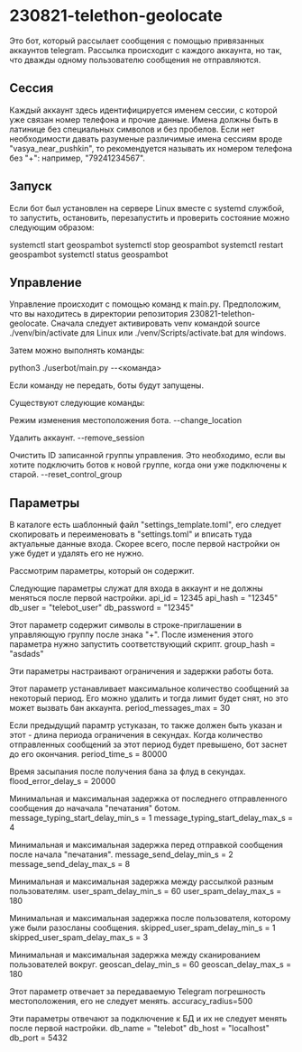 # 230821-telethon-geolocate

Это бот, который рассылает сообщения с помощью привязанных аккаунтов telegram.
Рассылка происходит с каждого аккаунта, но так, что дважды одному пользователю сообщения не отправляются.

## Сессия

Каждый аккаунт здесь идентифицируется именем сессии, с которой уже связан номер телефона и прочие данные.
Имена должны быть в латинице без специальных символов и без пробелов.
Если нет необходимости давать разуменые различимые имена сессиям вроде "vasya_near_pushkin",
то рекомендуется называть их номером телефона без "+": например, "79241234567".

## Запуск

Если бот был установлен на сервере Linux вместе с systemd службой, то запустить, остановить, перезапустить и проверить состояние можно следующим образом:

systemctl start geospambot
systemctl stop geospambot
systemctl restart geospambot
systemctl status geospambot

## Управление

Управление происходит с помощью команд к main.py.
Предположим, что вы находитесь в директории репозитория 230821-telethon-geolocate.
Сначала следует активировать venv командой source ./venv/bin/activate для Linux или ./venv/Scripts/activate.bat для windows.

Затем можно выполнять команды:

python3 ./userbot/main.py --<команда>

Если команду не передать, боты будут запущены.

Существуют следующие команды:

Режим изменения местоположения бота.
--change_location

Удалить аккаунт.
--remove_session

Очистить ID записанной группы управления. Это необходимо, если вы хотите подключить ботов к новой группе, когда они уже подключены к старой.
--reset_control_group

## Параметры

В каталоге есть шаблонный файл "settings_template.toml", его следует скопировать и переименовать в "settings.toml" и вписать туда актуальные данные входа. Скорее всего, после первой настройки он уже будет и удалять его не нужно.

Рассмотрим параметры, который он содержит.

Следующие параметры служат для входа в аккаунт и не должны меняться после первой настройки.
api_id = 12345
api_hash = "12345"
db_user = "telebot_user"
db_password = "12345"

Этот параметр содержит символы в строке-приглашении в управляющую группу после знака "+".
После изменения этого параметра нужно запустить соответствующий скрипт.
group_hash = "asdads"

Эти параметры настраивают ограничения и задержки работы бота.

Этот параметр устанавливает максимальное количество сообщений за некоторый период. Его можно удалить и тогда лимит будет снят, но это может вызвать бан аккаунта.
period_messages_max = 30

Если предыдущий парамтр устуказан, то также должен быть указан и этот - длина периода ограничения в секундах.
Когда количество отправленных сообщений за этот период будет превышено, бот заснет до его окончания.
period_time_s = 80000

Время засыпания после получения бана за флуд в секундах.
flood_error_delay_s = 20000

Минимальная и максимальная задержка от последнего отправленного сообщения до начачала "печатания" ботом.
message_typing_start_delay_min_s = 1
message_typing_start_delay_max_s = 4

Минимальная и максимальная задержка перед отправкой сообщения после начала "печатания".
message_send_delay_min_s = 2
message_send_delay_max_s = 8

Минимальная и максимальная задержка между рассылкой разным пользователям.
user_spam_delay_min_s = 60
user_spam_delay_max_s = 180

Минимальная и максимальная задержка после пользователя, которому уже были разосланы сообщения.
skipped_user_spam_delay_min_s = 1
skipped_user_spam_delay_max_s = 3

Минимальная и максимальная задержка между сканированием пользователей вокруг.
geoscan_delay_min_s = 60
geoscan_delay_max_s = 180

Этот параметр отвечает за передаваемую Telegram погрешность местоположения, его не следует менять.
accuracy_radius=500

Эти параметры отвечают за подключение к БД и их не следует менять после первой настройки.
db_name = "telebot"
db_host = "localhost"
db_port = 5432


